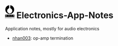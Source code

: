 # <img src="img/nhfull_tiny.png" alt="noizHARDWARE logo" width="30"/>    Electronics-App-Notes

Application notes, mostly for audio electronics

* [nhan003](nhan003_opamptermination/nhan003.md): op-amp termination